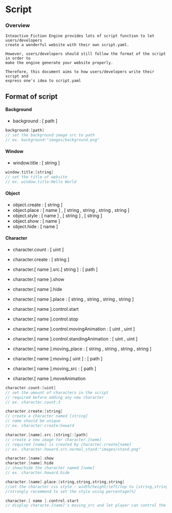 # Script 

### Overview

```
Inteactive Fiction Engine provides lots of script function to let users/developers
create a wonderful website with their own script.yaml.

However, users/developers should still follow the format of the script in order to
make the engine generate your website properly.

Therefore, this document aims to how users/developers write their script and
express one's idea to script.yaml
```


## Format of script

#### Background

* background : [ path ]
```c
background:[path]
// set the background image src to path
// ex. background:"images/background.png"
```

#### Window

* window.title : [ string ]
```c
window.title:[string]
// set the title of website
// ex. window.title:Hello World
```

#### Object

* object.create : [ string ]
* object.place : [ name ] , [ string , string , string , string ]
* object.style : [ name ] , [ string ] , [ string ]
* object.show : [ name ]
* object.hide : [ name ]

#### Character

* character.count : [ uint ]
* character.create : [ string ]
  
* character.[ name ].src.[ string ] : [ path ]
* character.[ name ].show
* character.[ name ].hide
* character.[ name ].place : [ string , string , string , string ]
  
* character.[ name ].control.start
* character.[ name ].control.stop
* character.[ name ].control.movingAnimation : [ uint , uint ]
* character.[ name ].control.standingAnimation : [ uint , uint ]
* character.[ name ].moving_place : [ string , string , string , string ]
* character.[ name ].moving.[ uint ] : [ path ]
* character.[ name ].moving_src : [ path ]
* character.[ name ].moveAnimation

```c
character.count:[uint]
// set the amount of characters in the script
// required before adding any new character
// ex. character.count:3

character.create:[string]
// create a character named [string]
// name should be unique
// ex. character.create:howard

character.[name].src.[string]:[path]
// create a new image for character.[name]
// required [name] is created by character.create[name]
// ex. character.howard.src.normal_stand:"images/stand.png"

character.[name].show
character.[name].hide
// show/hide the character named [name]
// ex. character.howard.hide

character.[name].place:[string,string,string,string]
//set the character css style : width/height/left/top to [string,string,string,string]
//strongly recommend to set the style using percentage(%)

character.[ name ].control.start
// display characte.[name]'s moving_src and let player can control the character

```
